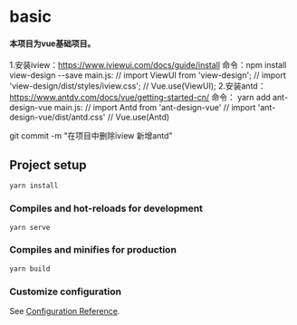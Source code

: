 # basic
#### 本项目为vue基础项目。

1.安装iview：https://www.iviewui.com/docs/guide/install
命令：npm install view-design --save
main.js:
// import ViewUI from 'view-design';
// import 'view-design/dist/styles/iview.css';
// Vue.use(ViewUI);
2.安装antd：https://www.antdv.com/docs/vue/getting-started-cn/
命令： yarn add ant-design-vue
main.js:
// import Antd from 'ant-design-vue'
// import 'ant-design-vue/dist/antd.css'
// Vue.use(Antd)

git commit -m "在项目中删除iview 新增antd"
## Project setup
```
yarn install
```

### Compiles and hot-reloads for development
```
yarn serve
```

### Compiles and minifies for production
```
yarn build
```

### Customize configuration
See [Configuration Reference](https://cli.vuejs.org/config/).
